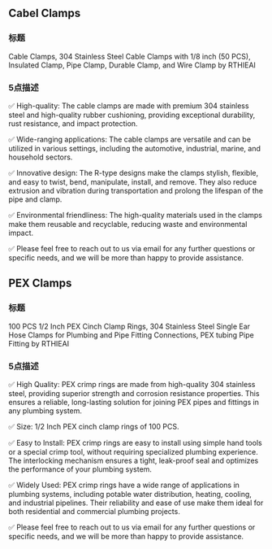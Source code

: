 ## Cabel Clamps

### 标题

Cable Clamps, 304 Stainless Steel Cable Clamps with 1/8 inch (50 PCS), Insulated Clamp, Pipe Clamp, Durable Clamp, and Wire Clamp by RTHIEAI

### 5点描述

✅ High-quality: The cable clamps are made with premium 304 stainless steel and high-quality rubber cushioning, providing exceptional durability, rust resistance, and impact protection.

✅ Wide-ranging applications: The cable clamps are versatile and can be utilized in various settings, including the automotive, industrial, marine, and household sectors.

✅ Innovative design: The R-type designs make the clamps stylish, flexible, and easy to twist, bend, manipulate, install, and remove. They also reduce extrusion and vibration during transportation and prolong the lifespan of the pipe and clamp.

✅ Environmental friendliness: The high-quality materials used in the clamps make them reusable and recyclable, reducing waste and environmental impact.

✅ Please feel free to reach out to us via email for any further questions or specific needs, and we will be more than happy to provide assistance.

## PEX Clamps

### 标题

100 PCS 1/2 Inch PEX Cinch Clamp Rings, 304 Stainless Steel Single Ear Hose Clamps for Plumbing and Pipe Fitting Connections, PEX tubing Pipe Fitting by RTHIEAI

### 5点描述

✅ High Quality: PEX crimp rings are made from high-quality 304 stainless steel, providing superior strength and corrosion resistance properties. This ensures a reliable, long-lasting solution for joining PEX pipes and fittings in any plumbing system.

✅ Size: 1/2 Inch PEX cinch clamp rings of 100 PCS.

✅ Easy to Install: PEX crimp rings are easy to install using simple hand tools or a special crimp tool, without requiring specialized plumbing experience. The interlocking mechanism ensures a tight, leak-proof seal and optimizes the performance of your plumbing system.

✅ Widely Used: PEX crimp rings have a wide range of applications in plumbing systems, including potable water distribution, heating, cooling, and industrial pipelines. Their reliability and ease of use make them ideal for both residential and commercial plumbing projects.

✅ Please feel free to reach out to us via email for any further questions or specific needs, and we will be more than happy to provide assistance.